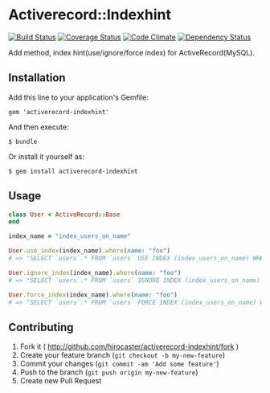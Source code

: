 # Activerecord::Indexhint

[![Build Status](https://travis-ci.org/hirocaster/activerecord-indexhint.svg?branch=master)](https://travis-ci.org/hirocaster/activerecord-indexhint) [![Coverage Status](https://coveralls.io/repos/hirocaster/activerecord-slave/badge.svg?branch=master&service=github)](https://coveralls.io/github/hirocaster/activerecord-slave?branch=master) [![Code Climate](https://codeclimate.com/github/hirocaster/activerecord-indexhint/badges/gpa.svg)](https://codeclimate.com/github/hirocaster/activerecord-indexhint) [![Dependency Status](https://gemnasium.com/hirocaster/activerecord-indexhint.svg)](https://gemnasium.com/hirocaster/activerecord-indexhint)

Add method, index hint(use/ignore/force index) for ActiveRecord(MySQL).

## Installation

Add this line to your application's Gemfile:

    gem 'activerecord-indexhint'

And then execute:

    $ bundle

Or install it yourself as:

    $ gem install activerecord-indexhint

## Usage

```ruby
class User < ActiveRecord::Base
end

index_name = "index_users_on_name"

User.use_index(index_name).where(name: "foo")
# => "SELECT `users`.* FROM `users` USE INDEX (index_users_on_name) WHERE `users`.`name` = 'foo'"

User.ignore_index(index_name).where(name: "foo")
# => "SELECT `users`.* FROM `users` IGNORE INDEX (index_users_on_name) WHERE `users`.`name` = 'foo'"

User.force_index(index_name).where(name: "foo")
# => "SELECT `users`.* FROM `users` FORCE INDEX (index_users_on_name) WHERE `users`.`name` = 'foo'"
```

## Contributing

1. Fork it ( http://github.com/hirocaster/activerecord-indexhint/fork )
2. Create your feature branch (`git checkout -b my-new-feature`)
3. Commit your changes (`git commit -am 'Add some feature'`)
4. Push to the branch (`git push origin my-new-feature`)
5. Create new Pull Request

